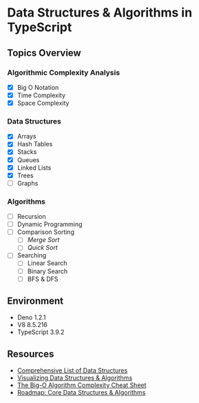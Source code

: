 # Data Structures & Algorithms in TypeScript

## Topics Overview

### Algorithmic Complexity Analysis
- [X] Big O Notation
- [X] Time Complexity
- [X] Space Complexity

### Data Structures
- [X] Arrays
- [X] Hash Tables
- [X] Stacks
- [X] Queues
- [X] Linked Lists
- [X] Trees
- [ ] Graphs

### Algorithms
- [ ] Recursion
- [ ] Dynamic Programming
- [ ] Comparison Sorting
  - [ ] *Merge Sort*
  - [ ] *Quick Sort*
- [ ] Searching
  - [ ] Linear Search
  - [ ] Binary Search
  - [ ] BFS & DFS

## Environment
- Deno 1.2.1
- V8 8.5.216
- TypeScript 3.9.2

## Resources
- [Comprehensive List of Data Structures](https://en.wikipedia.org/wiki/List_of_data_structures "Wikipedia: DS List")
- [Visualizing Data Structures & Algorithms](https://visualgo.net/en)
- [The Big-O Algorithm Complexity Cheat Sheet](https://www.bigocheatsheet.com/ "Big O Cheat Sheet")
- [Roadmap: Core Data Structures & Algorithms](https://coggle.it/diagram/W5E5tqYlrXvFJPsq/t/master-the-interview-click-here-for-course-link "Course and Mindmap by Andrei Neagoie")